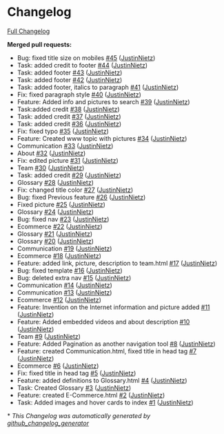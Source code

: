 # Changelog

[Full Changelog](https://github.com/JustinNietz/HistoryOfTheInternet/compare/420697ada06fd273d93b058e49b75cb1bf3bad6f...HEAD)

**Merged pull requests:**

- Bug: fixed title size on mobiles [\#45](https://github.com/JustinNietz/HistoryOfTheInternet/pull/45) ([JustinNietz](https://github.com/JustinNietz))
- Task: added credit to footer [\#44](https://github.com/JustinNietz/HistoryOfTheInternet/pull/44) ([JustinNietz](https://github.com/JustinNietz))
- Task: added footer [\#43](https://github.com/JustinNietz/HistoryOfTheInternet/pull/43) ([JustinNietz](https://github.com/JustinNietz))
- Task: added footer [\#42](https://github.com/JustinNietz/HistoryOfTheInternet/pull/42) ([JustinNietz](https://github.com/JustinNietz))
- Task: added footer, italics to paragraph [\#41](https://github.com/JustinNietz/HistoryOfTheInternet/pull/41) ([JustinNietz](https://github.com/JustinNietz))
- Fix: fixed paragraph style [\#40](https://github.com/JustinNietz/HistoryOfTheInternet/pull/40) ([JustinNietz](https://github.com/JustinNietz))
- Feature: Added info and pictures to search [\#39](https://github.com/JustinNietz/HistoryOfTheInternet/pull/39) ([JustinNietz](https://github.com/JustinNietz))
- Task:added credit [\#38](https://github.com/JustinNietz/HistoryOfTheInternet/pull/38) ([JustinNietz](https://github.com/JustinNietz))
- Task: added credit [\#37](https://github.com/JustinNietz/HistoryOfTheInternet/pull/37) ([JustinNietz](https://github.com/JustinNietz))
- Task: added credit [\#36](https://github.com/JustinNietz/HistoryOfTheInternet/pull/36) ([JustinNietz](https://github.com/JustinNietz))
- Fix: fixed typo [\#35](https://github.com/JustinNietz/HistoryOfTheInternet/pull/35) ([JustinNietz](https://github.com/JustinNietz))
- Feature: Created www topic with pictures [\#34](https://github.com/JustinNietz/HistoryOfTheInternet/pull/34) ([JustinNietz](https://github.com/JustinNietz))
- Communication [\#33](https://github.com/JustinNietz/HistoryOfTheInternet/pull/33) ([JustinNietz](https://github.com/JustinNietz))
- About [\#32](https://github.com/JustinNietz/HistoryOfTheInternet/pull/32) ([JustinNietz](https://github.com/JustinNietz))
- Fix: edited picture [\#31](https://github.com/JustinNietz/HistoryOfTheInternet/pull/31) ([JustinNietz](https://github.com/JustinNietz))
- Team [\#30](https://github.com/JustinNietz/HistoryOfTheInternet/pull/30) ([JustinNietz](https://github.com/JustinNietz))
- Task: added credit [\#29](https://github.com/JustinNietz/HistoryOfTheInternet/pull/29) ([JustinNietz](https://github.com/JustinNietz))
- Glossary [\#28](https://github.com/JustinNietz/HistoryOfTheInternet/pull/28) ([JustinNietz](https://github.com/JustinNietz))
- Fix: changed title color [\#27](https://github.com/JustinNietz/HistoryOfTheInternet/pull/27) ([JustinNietz](https://github.com/JustinNietz))
- Bug: fixed Previous feature [\#26](https://github.com/JustinNietz/HistoryOfTheInternet/pull/26) ([JustinNietz](https://github.com/JustinNietz))
- Fixed picture [\#25](https://github.com/JustinNietz/HistoryOfTheInternet/pull/25) ([JustinNietz](https://github.com/JustinNietz))
- Glossary [\#24](https://github.com/JustinNietz/HistoryOfTheInternet/pull/24) ([JustinNietz](https://github.com/JustinNietz))
- Bug: fixed nav [\#23](https://github.com/JustinNietz/HistoryOfTheInternet/pull/23) ([JustinNietz](https://github.com/JustinNietz))
- Ecommerce [\#22](https://github.com/JustinNietz/HistoryOfTheInternet/pull/22) ([JustinNietz](https://github.com/JustinNietz))
- Glossary [\#21](https://github.com/JustinNietz/HistoryOfTheInternet/pull/21) ([JustinNietz](https://github.com/JustinNietz))
- Glossary [\#20](https://github.com/JustinNietz/HistoryOfTheInternet/pull/20) ([JustinNietz](https://github.com/JustinNietz))
- Communication [\#19](https://github.com/JustinNietz/HistoryOfTheInternet/pull/19) ([JustinNietz](https://github.com/JustinNietz))
- Ecommerce [\#18](https://github.com/JustinNietz/HistoryOfTheInternet/pull/18) ([JustinNietz](https://github.com/JustinNietz))
- Feature: added link, picture, description to team.html [\#17](https://github.com/JustinNietz/HistoryOfTheInternet/pull/17) ([JustinNietz](https://github.com/JustinNietz))
- Bug: fixed template [\#16](https://github.com/JustinNietz/HistoryOfTheInternet/pull/16) ([JustinNietz](https://github.com/JustinNietz))
- Bug: deleted extra nav [\#15](https://github.com/JustinNietz/HistoryOfTheInternet/pull/15) ([JustinNietz](https://github.com/JustinNietz))
- Communication [\#14](https://github.com/JustinNietz/HistoryOfTheInternet/pull/14) ([JustinNietz](https://github.com/JustinNietz))
- Communication [\#13](https://github.com/JustinNietz/HistoryOfTheInternet/pull/13) ([JustinNietz](https://github.com/JustinNietz))
- Ecommerce [\#12](https://github.com/JustinNietz/HistoryOfTheInternet/pull/12) ([JustinNietz](https://github.com/JustinNietz))
- Feature: Invention on the Internet information and picture added [\#11](https://github.com/JustinNietz/HistoryOfTheInternet/pull/11) ([JustinNietz](https://github.com/JustinNietz))
- Feature: Added embedded videos and about description [\#10](https://github.com/JustinNietz/HistoryOfTheInternet/pull/10) ([JustinNietz](https://github.com/JustinNietz))
- Team [\#9](https://github.com/JustinNietz/HistoryOfTheInternet/pull/9) ([JustinNietz](https://github.com/JustinNietz))
- Feature: Added Pagination as another navigation tool [\#8](https://github.com/JustinNietz/HistoryOfTheInternet/pull/8) ([JustinNietz](https://github.com/JustinNietz))
- Feature: created Communication.html, fixed title in head tag [\#7](https://github.com/JustinNietz/HistoryOfTheInternet/pull/7) ([JustinNietz](https://github.com/JustinNietz))
- Ecommerce [\#6](https://github.com/JustinNietz/HistoryOfTheInternet/pull/6) ([JustinNietz](https://github.com/JustinNietz))
- Fix: fixed title in head tag [\#5](https://github.com/JustinNietz/HistoryOfTheInternet/pull/5) ([JustinNietz](https://github.com/JustinNietz))
- Feature: added definitions to Glossary.html [\#4](https://github.com/JustinNietz/HistoryOfTheInternet/pull/4) ([JustinNietz](https://github.com/JustinNietz))
- Task: Created Glossary [\#3](https://github.com/JustinNietz/HistoryOfTheInternet/pull/3) ([JustinNietz](https://github.com/JustinNietz))
- Feature: created E-Commerce.html [\#2](https://github.com/JustinNietz/HistoryOfTheInternet/pull/2) ([JustinNietz](https://github.com/JustinNietz))
- Task: Added images and hover cards to index [\#1](https://github.com/JustinNietz/HistoryOfTheInternet/pull/1) ([JustinNietz](https://github.com/JustinNietz))



\* *This Changelog was automatically generated by [github_changelog_generator](https://github.com/github-changelog-generator/github-changelog-generator)*
